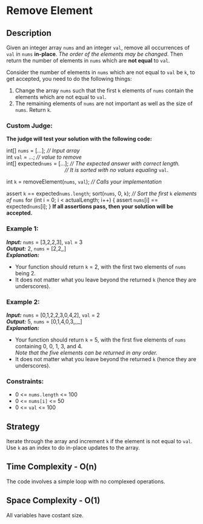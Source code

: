# Remove Element

## Description
Given an integer array `nums` and an integer `val`, remove all occurrences of `val` in `nums` **in-place**. *The order of the elements may be changed*. Then return the number of elements in `nums` which are **not equal** to `val`.

Consider the number of elements in `nums` which are not equal to `val` be `k`, to get accepted, you need to do the following things:

1. Change the array `nums` such that the first `k` elements of `nums` contain the elements which are not equal to `val`. 
2. The remaining elements of `nums` are not important as well as the size of `nums`.
Return `k`.

### Custom Judge:
**The judge will test your solution with the following code:**

int[] `nums` = [...]; *// Input array*  
int `val` = ...; *// value to remove*  
int[] expected`nums` = [...]; *// The expected answer with correct length.*  
&emsp;&emsp;&emsp;&emsp;&emsp;&emsp;&emsp;&emsp;&emsp;&emsp;&emsp;*// It is sorted with no values equaling* `val`.

int `k` = removeElement(`nums`, `val`); *// Calls your implementation*

assert `k` == expected`nums.length`;
sort(`nums`, 0, `k`); *// Sort the first* `k` *elements of* `nums`
for (int i = 0; i < actualLength; i++) {
    assert `nums`[i] == expected`nums`[i];
}
**If all assertions pass, then your solution will be accepted.**

### Example 1:
***Input:*** `nums` = [3,2,2,3], `val` = 3  
***Output:*** 2, `nums` = [2,2,_,_]  
***Explanation:*** 
- Your function should return `k` = 2, with the first two elements of `nums` being 2.
- It does not matter what you leave beyond the returned `k` (hence they are underscores).

### Example 2:
***Input:*** `nums` = [0,1,2,2,3,0,4,2], `val` = 2  
***Output:*** 5, `nums` = [0,1,4,0,3,_,_,_]  
***Explanation:*** 
- Your function should return `k` = 5, with the first five elements of `nums` containing 0, 0, 1, 3, and 4.  
*Note that the five elements can be returned in any order.*
- It does not matter what you leave beyond the returned `k` (hence they are underscores).

### Constraints:
- 0 <= `nums.length` <= 100
- 0 <= `nums[i]` <= 50
- 0 <= `val` <= 100

## Strategy
Iterate through the array and increment `k` if the element is not equal to `val`. Use `k` as an index to do in-place updates to the array.

## Time Complexity - O(n)
The code involves a simple loop with no complexed operations.

## Space Complexity - O(1)
All variables have costant size.
